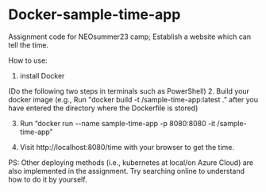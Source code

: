 # Docker-sample-time-app
Assignment code for NEOsummer23 camp; Establish a website which can tell the time.

How to use:

  1.  install Docker

  (Do the following two steps in terminals such as PowerShell)
  2.  Build your docker image (e.g., Run "docker build -t <YOUR Dockerhub USERNAME>/sample-time-app:latest .” after you have entered the directory where the Dockerfile is stored)
    
  3.  Run “docker run --name sample-time-app -p 8080:8080 -it <YOUR Dockerhub USERNAME>/sample-time-app”
    
  4.  Visit http://localhost:8080/time with your browser to get the time.

PS: Other deploying methods (i.e., kubernetes at local/on Azure Cloud) are also implemented in the assignment. Try searching online to understand how to do it by yourself.

